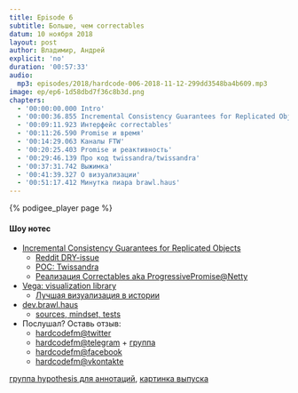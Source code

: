 ```yaml
---
title: Episode 6
subtitle: Больше, чем correctables
datum: 10 ноября 2018
layout: post
author: Владимир, Андрей
explicit: 'no'
duration: '00:57:33'
audio:
  mp3: episodes/2018/hardcode-006-2018-11-12-299dd3548ba4b609.mp3
image: ep/ep6-1d58dbd7f36c8b3d.png
chapters:
  - '00:00:00.000 Intro'
  - '00:00:36.855 Incremental Consistency Guarantees for Replicated Objects'
  - '00:09:11.923 Интерфейс correctables'
  - '00:11:26.590 Promise и время'
  - '00:14:29.063 Каналы FTW'
  - '00:20:25.403 Promise и реактивность'
  - '00:29:46.139 Про код twissandra/twissandra'
  - '00:37:31.742 Выжимка'
  - '00:41:39.327 О визуализации'
  - '00:51:17.412 Минутка пиара brawl.haus'
---
```


{% podigee_player page %}

#### Шоу нотес

  * [Incremental Consistency Guarantees for Replicated Objects](https://www.usenix.org/system/files/conference/osdi16/osdi16-guerraoui.pdf)
    - [Reddit DRY-issue](https://github.com/reddit-archive/reddit/blob/e4ebb6d/r2/r2/lib/comment_tree.py#L285L291)
    - [POC: Twissandra](https://github.com/twissandra/twissandra)
    - [Реализация Correctables aka ProgressivePromise@Netty](https://netty.io/4.0/api/io/netty/util/concurrent/ProgressivePromise.html)
  * [Vega: visualization library](https://vega.github.io/vega/examples)
    - [Лучшая визуализация в истории](https://www.edwardtufte.com/tufte/minard)
  * [dev.brawl.haus](http://dev.brawl.haus)
    - [sources, mindset, tests](https://github.com/andrewzhurov/brawl-haus)
  * Послушал? Оставь отзыв:
    * [hardcodefm@twitter](https://twitter.com/hardcodefm)
    * [hardcodefm@telegram](https://t.me/hardcodefm) + [группа](https://t.me/hardcodefm_group)
    * [hardcodefm@facebook](https://www.facebook.com/hardcodefm/)
    * [hardcodefm@vkontakte](https://vk.com/hardcodefm)

  [группа hypothesis для аннотаций](https://hypothes.is/groups/e1jPM3JQ/hardcodefm),
  [картинка выпуска](https://www.flickr.com/photos/owsposters/6301261105)
